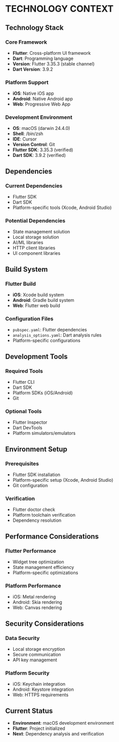 # TECHNOLOGY CONTEXT

## Technology Stack
### Core Framework
- **Flutter**: Cross-platform UI framework
- **Dart**: Programming language
- **Version**: Flutter 3.35.3 (stable channel)
- **Dart Version**: 3.9.2

### Platform Support
- **iOS**: Native iOS app
- **Android**: Native Android app
- **Web**: Progressive Web App

### Development Environment
- **OS**: macOS (darwin 24.4.0)
- **Shell**: /bin/zsh
- **IDE**: Cursor
- **Version Control**: Git
- **Flutter SDK**: 3.35.3 (verified)
- **Dart SDK**: 3.9.2 (verified)

## Dependencies
### Current Dependencies
- Flutter SDK
- Dart SDK
- Platform-specific tools (Xcode, Android Studio)

### Potential Dependencies
- State management solution
- Local storage solution
- AI/ML libraries
- HTTP client libraries
- UI component libraries

## Build System
### Flutter Build
- **iOS**: Xcode build system
- **Android**: Gradle build system
- **Web**: Flutter web build

### Configuration Files
- `pubspec.yaml`: Flutter dependencies
- `analysis_options.yaml`: Dart analysis rules
- Platform-specific configurations

## Development Tools
### Required Tools
- Flutter CLI
- Dart SDK
- Platform SDKs (iOS/Android)
- Git

### Optional Tools
- Flutter Inspector
- Dart DevTools
- Platform simulators/emulators

## Environment Setup
### Prerequisites
- Flutter SDK installation
- Platform-specific setup (Xcode, Android Studio)
- Git configuration

### Verification
- Flutter doctor check
- Platform toolchain verification
- Dependency resolution

## Performance Considerations
### Flutter Performance
- Widget tree optimization
- State management efficiency
- Platform-specific optimizations

### Platform Performance
- iOS: Metal rendering
- Android: Skia rendering
- Web: Canvas rendering

## Security Considerations
### Data Security
- Local storage encryption
- Secure communication
- API key management

### Platform Security
- iOS: Keychain integration
- Android: Keystore integration
- Web: HTTPS requirements

## Current Status
- **Environment**: macOS development environment
- **Flutter**: Project initialized
- **Next**: Dependency analysis and verification
